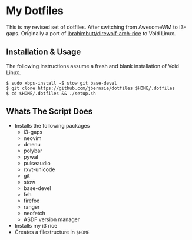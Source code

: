 My Dotfiles
=============

This is my revised set of dotfiles. After switching from AwesomeWM to i3-gaps.
Originally a port of [ibrahimbutt/direwolf-arch-rice](https://github.com/ibrahimbutt/direwolf-arch-rice) to Void Linux.

Installation & Usage
--------------------

The following instructions assume a fresh and blank installation of Void Linux.

```console
$ sudo xbps-install -S stow git base-devel
$ git clone https://github.com/jbernsie/dotfiles $HOME/.dotfiles
$ cd $HOME/.dotfiles && ./setup.sh
```

Whats The Script Does
---------------------

- Installs the following packages
  - i3-gaps
  - neovim
  - dmenu
  - polybar
  - pywal
  - pulseaudio
  - rxvt-unicode
  - git
  - stow
  - base-devel
  - feh
  - firefox
  - ranger
  - neofetch
  - ASDF version manager
- Installs my i3 rice
- Creates a filestructure in `$HOME`
